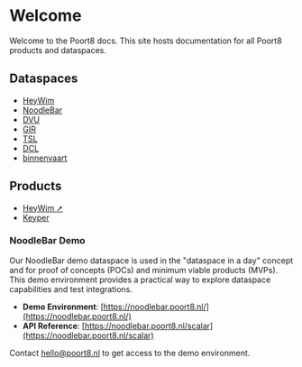 # Welcome

Welcome to the Poort8 docs. This site hosts documentation for all Poort8 products and dataspaces.

## Dataspaces
- [HeyWim](heywim/)
- [NoodleBar](noodlebar/)
- [DVU](dvu/)
- [GIR](gir/)
- [TSL](tsl/)
- [DCL](dcl/)
- [binnenvaart](binnenvaart/)


## Products
- [HeyWim ➚](https://www.heywim.nl/)
- [Keyper](keyper/)

### NoodleBar Demo

Our NoodleBar demo dataspace is used in the "dataspace in a day" concept and for proof of concepts (POCs) and minimum viable products (MVPs). This demo environment provides a practical way to explore dataspace capabilities and test integrations.

- **Demo Environment**: [https://noodlebar.poort8.nl/](https://noodlebar.poort8.nl/)
- **API Reference**: [https://noodlebar.poort8.nl/scalar](https://noodlebar.poort8.nl/scalar)

Contact [hello@poort8.nl](mailto:hello@poort8.nl) to get access to the demo environment.

